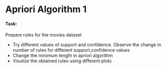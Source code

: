 # Apriori Algorithm 1

#### Task:
Prepare rules for the movies dataset 

- Try different values of support and confidence. Observe the change in number of rules for different support,confidence values
- Change the minimum length in apriori algorithm
- Visulize the obtained rules using different plots 
